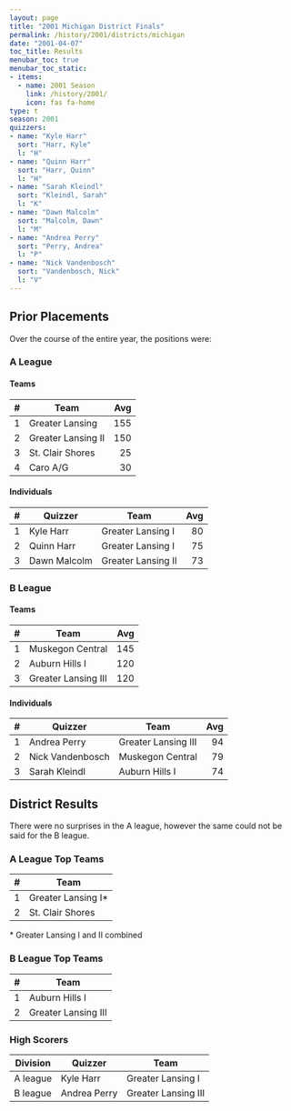 ```yaml
---
layout: page
title: "2001 Michigan District Finals"
permalink: /history/2001/districts/michigan
date: "2001-04-07"
toc_title: Results
menubar_toc: true
menubar_toc_static:
- items:
  - name: 2001 Season
    link: /history/2001/
    icon: fas fa-home
type: t
season: 2001
quizzers:
- name: "Kyle Harr"
  sort: "Harr, Kyle"
  l: "H"
- name: "Quinn Harr"
  sort: "Harr, Quinn"
  l: "H"
- name: "Sarah Kleindl"
  sort: "Kleindl, Sarah"
  l: "K"
- name: "Dawn Malcolm"
  sort: "Malcolm, Dawn"
  l: "M"
- name: "Andrea Perry"
  sort: "Perry, Andrea"
  l: "P"
- name: "Nick Vandenbosch"
  sort: "Vandenbosch, Nick"
  l: "V"
---
```


## Prior Placements

Over the course of the entire year, the positions were:

### A League

#### Teams

|    # | Team               |  Avg |
| ---: | ------------------ | ---: |
|    1 | Greater Lansing    |  155 |
|    2 | Greater Lansing II |  150 |
|    3 | St. Clair Shores   |   25 |
|    4 | Caro A/G           |   30 |

#### Individuals

|    # | Quizzer      | Team               |  Avg |
| ---: | ------------ | ------------------ | ---: |
|    1 | Kyle Harr    | Greater Lansing I  |   80 |
|    2 | Quinn Harr   | Greater Lansing I  |   75 |
|    3 | Dawn Malcolm | Greater Lansing II |   73 |

### B League

#### Teams

|    # | Team                |  Avg |
| ---: | ------------------- | ---: |
|    1 | Muskegon Central    |  145 |
|    2 | Auburn Hills I      |  120 |
|    3 | Greater Lansing III |  120 |

#### Individuals

|    # | Quizzer          | Team                |  Avg |
| ---: | ---------------- | ------------------- | ---: |
|    1 | Andrea Perry     | Greater Lansing III |   94 |
|    2 | Nick Vandenbosch | Muskegon Central    |   79 |
|    3 | Sarah Kleindl    | Auburn Hills I      |   74 |

## District Results

There were no surprises in the A league, however the same could not be said for the B league.

### A League Top Teams

|    # | Team               |
| ---: | ------------------ |
|    1 | Greater Lansing I* |
|    2 | St. Clair Shores   |

\* Greater Lansing I and II combined

### B League Top Teams

|    # | Team                |
| ---: | ------------------- |
|    1 | Auburn Hills I      |
|    2 | Greater Lansing III |

### High Scorers

| Division | Quizzer      | Team                |
| -------- | ------------ | ------------------- |
| A league | Kyle Harr    | Greater Lansing I   |
| B league | Andrea Perry | Greater Lansing III |